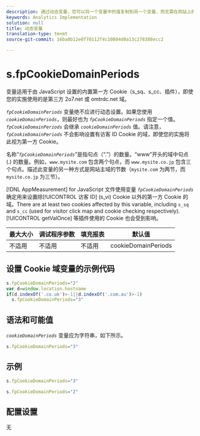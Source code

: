 ```yaml
---
description: 通过动态变量，您可以将一个变量中的值复制到另一个变量，而无需在网站上的图像请求中多次键入完整的值。
keywords: Analytics Implementation
solution: null
title: 动态变量
translation-type: tm+mt
source-git-commit: 16ba0b12e0f70112f4c10804d0a13c278388ecc2

---
```



# s.fpCookieDomainPeriods

 变量适用于由 JavaScript 设置的内置第一方 Cookie（s_sq、s_cc、插件），即使您的实施使用的是第三方 2o7.net 或 omtrdc.net 域。

*`fpCookieDomainPeriods`* 变量绝不应进行动态设置。如果您使用 *`cookieDomainPeriods`*，则最好也为 *`fpCookieDomainPeriods`* 指定一个值。*`fpCookieDomainPeriods`* 会继承 *`cookieDomainPeriods`* 值。请注意，*`fpCookieDomainPeriods`* 不会影响设置有访客 ID Cookie 的域，即使您的实施将此视为第一方 Cookie。

名称“*`fpCookieDomainPeriods`*”是指句点（“.”）的数量。“www”开头的域中句点 (.) 的数量。例如，`www.mysite.com` 包含两个句点，而 `www.mysite.co.jp` 包含三个句点。描述此变量的另一种方式是网站主域的节数（`mysite.com` 为两节，而 `mysite.co.jp` 为三节）。

[!DNL AppMeasurement] for JavaScript 文件使用变量 *`fpCookieDomainPeriods`* 确定用来设置除[!UICONTROL 访客 ID] (s_vi) Cookie 以外的第一方 Cookie 的域。There are at least two cookies affected by this variable, including `s_sq` and `s_cc` (used for visitor click map and cookie checking respectively). [!UICONTROL getValOnce] 等插件使用的 Cookie 也会受到影响。

| 最大大小 | 调试程序参数 | 填充报表 | 默认值 |
|---|---|---|---|
| 不适用 | 不适用 | 不适用 | cookieDomainPeriods |

## 设置 Cookie 域变量的示例代码

```js
s.fpCookieDomainPeriods="2" 
var d=window.location.hostname 
if(d.indexOf('.co.uk')>-1||d.indexOf('.com.au')>-1) 
  s.fpCookieDomainPeriods="3" 
```

## 语法和可能值

*`cookieDomainPeriods`* 变量应为字符串，如下所示。

```js
s.fpCookieDomainPeriods="3"
```

## 示例

```js
s.fpCookieDomainPeriods="3"
```

```js
s.fpCookieDomainPeriods="2"
```

## 配置设置

无
